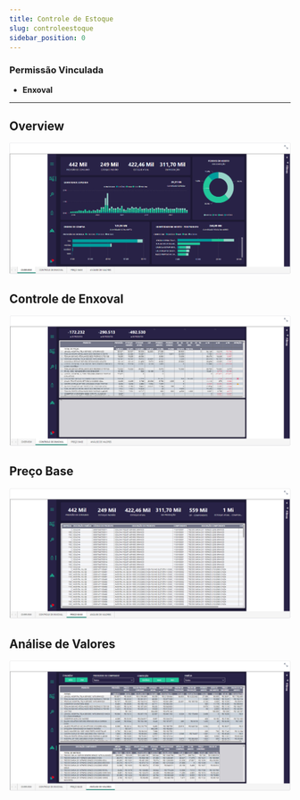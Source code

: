 ```yaml
---
title: Controle de Estoque
slug: controleestoque
sidebar_position: 0
---
```

### Permissão Vinculada

- **Enxoval**
---
## Overview

![Alt text](image.png)

## Controle de Enxoval

![Alt text](image-1.png)

## Preço Base

![Alt text](image-2.png)

## Análise de Valores

![Alt text](image-3.png)